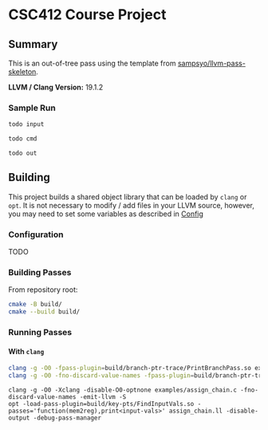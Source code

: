 # CSC412 Course Project

## Summary

This is an out-of-tree pass using the template from [sampsyo/llvm-pass-skeleton](https://github.com/sampsyo/llvm-pass-skeleton).

**LLVM / Clang Version:** 19.1.2

### Sample Run

```c
todo input
```

```sh
todo cmd
```

```
todo out
```


## Building

This project builds a shared object library that can be loaded by `clang` or `opt`. It is not necessary to modify / add files in your LLVM source, however, you may need to set some variables as described in [Config](###Config)

### Configuration

TODO

### Building Passes

From repository root:

```sh
cmake -B build/
cmake --build build/
```

### Running Passes

#### With `clang`

```sh
clang -g -O0 -fpass-plugin=build/branch-ptr-trace/PrintBranchPass.so examples/hello.c -o /tmp/a.out
clang -g -O0 -fno-discard-value-names -fpass-plugin=build/branch-ptr-trace/PrintBranchPass.so examples/example2-1.c -o /tmp/a.out
```

```
clang -g -O0 -Xclang -disable-O0-optnone examples/assign_chain.c -fno-discard-value-names -emit-llvm -S 
opt -load-pass-plugin=build/key-pts/FindInputVals.so -passes='function(mem2reg),print<input-vals>' assign_chain.ll -disable-output -debug-pass-manager
```
